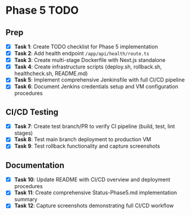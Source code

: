 # Phase 5 TODO

## Prep
- [x] **Task 1**: Create TODO checklist for Phase 5 implementation
- [x] **Task 2**: Add health endpoint `/app/api/health/route.ts`
- [x] **Task 3**: Create multi-stage Dockerfile with Next.js standalone
- [x] **Task 4**: Create infrastructure scripts (deploy.sh, rollback.sh, healthcheck.sh, README.md)
- [x] **Task 5**: Implement comprehensive Jenkinsfile with full CI/CD pipeline
- [x] **Task 6**: Document Jenkins credentials setup and VM configuration procedures

## CI/CD Testing
- [x] **Task 7**: Create test branch/PR to verify CI pipeline (build, test, lint stages)
- [x] **Task 8**: Test main branch deployment to production VM
- [x] **Task 9**: Test rollback functionality and capture screenshots

## Documentation
- [x] **Task 10**: Update README with CI/CD overview and deployment procedures
- [x] **Task 11**: Create comprehensive Status-Phase5.md implementation summary
- [x] **Task 12**: Capture screenshots demonstrating full CI/CD workflow

